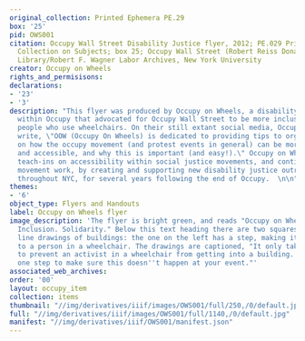 ```yaml
---
original_collection: Printed Ephemera PE.29
box: '25'
pid: OWS001
citation: Occupy Wall Street Disability Justice flyer, 2012; PE.029 Printed Ephemera
  Collection on Subjects; box 25; Occupy Wall Street (Robert Reiss Donation); Tamiment
  Library/Robert F. Wagner Labor Archives, New York University
creator: Occupy on Wheels
rights_and_permisisons:
declarations:
- '23'
- '3'
description: "This flyer was produced by Occupy on Wheels, a disability justice group
  within Occupy that advocated for Occupy Wall Street to be more inclusive to disabled
  people who use wheelchairs. On their still extant social media, Occupy on Wheels
  write, \"OOW (Occupy On Wheels) is dedicated to providing tips to organizers & activists
  on how the occupy movement (and protest events in general) can be more inclusive
  and accessible, and why this is important (and easy!).\" Occupy on Wheels held regular
  teach-ins on accessibility within social justice movements, and continued to support
  movement work, by creating and supporting new disability justice outreach projects
  throughout NYC, for several years following the end of Occupy.  \n\n"
themes:
- '6'
object_type: Flyers and Handouts
label: Occupy on Wheels flyer
image_description: 'The flyer is bright green, and reads "Occupy on Wheels. Awareness.
  Inclusion. Solidarity." Below this text heading there are two squares. Both are
  line drawings of buildings: the one on the left has a step, making it inaccessible
  to a person in a wheelchair. The drawings are captioned, "It only takes one step
  to prevent an activist in a wheelchair from getting into a building. It only takes
  one step to make sure this doesn''t happen at your event."'
associated_web_archives:
order: '00'
layout: occupy_item
collection: items
thumbnail: "//img/derivatives/iiif/images/OWS001/full/250,/0/default.jpg"
full: "//img/derivatives/iiif/images/OWS001/full/1140,/0/default.jpg"
manifest: "//img/derivatives/iiif/OWS001/manifest.json"
---
```

